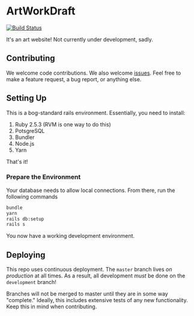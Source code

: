 # ArtWorkDraft
[![Build Status](https://travis-ci.org/AnthonySuper/artworkdraft.svg?branch=master)](https://travis-ci.org/AnthonySuper/artworkdraft)

It's an art website! Not currently under development, sadly. 


## Contributing

We welcome code contributions.
We also welcome [issues](https://github.com/AnthonySuper/artworkdraft/issues).
Feel free to make a feature request, a bug report, or anything else.

## Setting Up

This is a bog-standard rails environment.
Essentially, you need to install:


1. Ruby 2.5.3 (RVM is one way to do this)
2. PotsgreSQL
3. Bundler
4. Node.js
5. Yarn

That's it!


### Prepare the Environment

Your database needs to allow local connections.
From there, run the following commands

```bash
bundle
yarn
rails db:setup
rails s
```

You now have a working development environment.

## Deploying

This repo uses continuous deployment.
The `master` branch lives *on production* at all times.
As a result, all development *must* be done on the `development` branch!

Branches will not be merged to master until they are in some way "complete."
Ideally, this includes extensive tests of any new functionality.
Keep this in mind when contributing.

